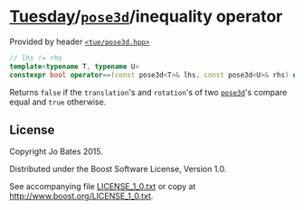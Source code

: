 [Tuesday](../../../README.md)/[`pose3d`](../../headers/pose3d.md)/inequality operator
=====================================================================================
Provided by header [`<tue/pose3d.hpp>`](../../headers/pose3d.md)

```c++
// lhs != rhs
template<typename T, typename U>
constexpr bool operator==(const pose3d<T>& lhs, const pose3d<U>& rhs) noexcept;
```

Returns `false` if the `translation`'s and `rotation`'s of two
[`pose3d`](../../headers/pose3d.md)'s compare equal and `true` otherwise.

License
-------
Copyright Jo Bates 2015.

Distributed under the Boost Software License, Version 1.0.

See accompanying file [LICENSE_1_0.txt](../../../LICENSE_1_0.txt) or copy at
http://www.boost.org/LICENSE_1_0.txt.
